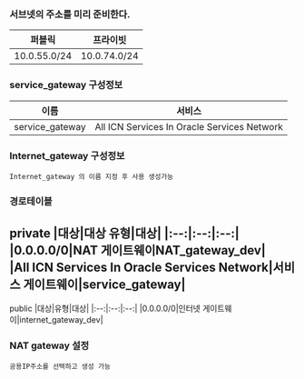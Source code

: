 ### 서브넷의 주소를 미리 준비한다.
|퍼블릭|프라이빗|
|:--:|:--:|
|10.0.55.0/24|10.0.74.0/24| 

### service_gateway 구성정보
|이름|서비스|
|:--:|:--:|
|service_gateway|All ICN Services In Oracle Services Network|


### Internet_gateway 구성정보
```
Internet_gateway 의 이름 지정 후 사용 생성가능
```


### 경로테이블
private	
|대상|대상 유형|대상|
|:--:|:--:|:--:|
|0.0.0.0/0|NAT 게이트웨이NAT_gateway_dev|	
|All ICN Services In Oracle Services Network|서비스 게이트웨이|service_gateway|
------------------
public
|대상|유형|대상|
|:--:|:--:|:--:|
|0.0.0.0/0|인터넷 게이트웨이|internet_gateway_dev|


### NAT gateway 설정
```
공용IP주소를 선택하고 생성 가능
```
